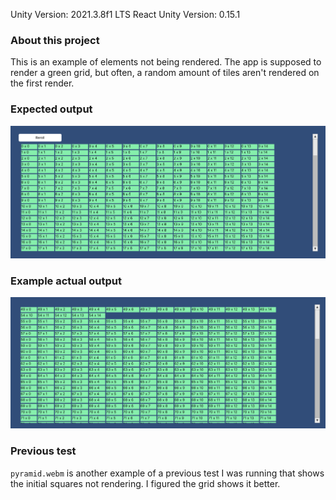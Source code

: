 Unity Version: 2021.3.8f1 LTS
React Unity Version: 0.15.1

### About this project

This is an example of elements not being rendered. The app is supposed to render a green grid, but often, a random amount of tiles aren't rendered on the first render.

### Expected output

![](/expected_output.png)

### Example actual output

![](/actual_output.png)

### Previous test

`pyramid.webm` is another example of a previous test I was running that shows the initial squares not rendering. I figured the grid shows it better.
